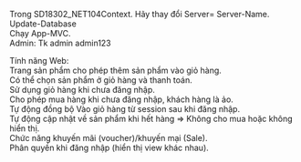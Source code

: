 Trong SD18302_NET104Context. Hãy thay đổi Server= Server-Name. <br>
Update-Database <br>
Chạy App-MVC. <br>
Admin: Tk admin admin123

Tính năng Web: <br>
Trang sản phẩm cho phép thêm sản phẩm vào giỏ hàng. <br>
Có thể chọn sản phẩm ở giỏ hàng và thanh toán. <br>
Sử dụng giỏ hàng khi chưa đăng nhập. <br>
Cho phép mua hàng khi chưa đăng nhập, khách hàng là ảo. <br>
Tự động đồng bộ Vào giỏ hàng từ session sau khi đăng nhập. <br>
Tự động cập nhật về sản phẩm khi hết hàng => Không cho mua hoặc không hiển thị. <br>
Chức năng khuyến mãi (voucher)/khuyến mại (Sale). <br>
Phân quyền khi đăng nhập (hiển thị view khác nhau).
